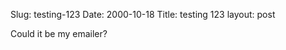 Slug: testing-123
Date: 2000-10-18
Title: testing 123
layout: post

Could it be my emailer?<br />
<br />
